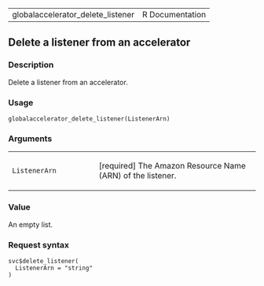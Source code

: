 <table style="width: 100%;">
<tbody>
<tr class="odd">
<td>globalaccelerator_delete_listener</td>
<td style="text-align: right;">R Documentation</td>
</tr>
</tbody>
</table>

## Delete a listener from an accelerator

### Description

Delete a listener from an accelerator.

### Usage

    globalaccelerator_delete_listener(ListenerArn)

### Arguments

<table>
<colgroup>
<col style="width: 35%" />
<col style="width: 65%" />
</colgroup>
<tbody>
<tr class="odd">
<td><code
id="globalaccelerator_delete_listener_:_ListenerArn">ListenerArn</code></td>
<td><p>[required] The Amazon Resource Name (ARN) of the
listener.</p></td>
</tr>
</tbody>
</table>

### Value

An empty list.

### Request syntax

    svc$delete_listener(
      ListenerArn = "string"
    )
